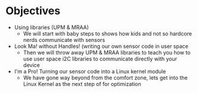 # Objectives

- Using libraries (UPM & MRAA)
  - We will start with baby steps to shows how kids and not so hardcore nerds communicate with sensors
- Look Ma! without Handles! (writing our own sensor code in user space
  - Then we will throw away UPM & MRAA libraries to teach you how to use user space i2C  libraries to communicate directly with your device
- I'm a Pro! Turning our sensor code into a Linux kernel module
  - We have gone way beyond from the comfort zone, lets get into the Linux Kernel as the next step of for optimization
